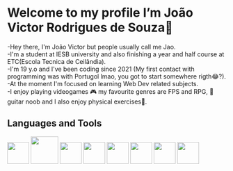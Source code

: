 # Welcome to my profile I’m João Victor Rodrigues de Souza👋

-Hey there, I'm João Victor but people usually call me Jao. <br>
-I'm a student at IESB university and also finishing a year and half course at ETC(Escola Tecnica de Ceilândia). <br>
-I'm 19 y.o and I've been coding since 2021 (My first contact with programming was with Portugol lmao, you got to start somewhere rigth😂?). <br>
-At the moment I'm focused on learning Web Dev related subjects. <br>
-I enjoy playing videogames 🎮 my favourite genres are FPS and RPG, 🎸guitar noob and I also enjoy physical exercises💪. <br>

## Languages and Tools

<div style="inline">
<img width="50px" src="https://cdn.jsdelivr.net/gh/devicons/devicon/icons/html5/html5-original.svg" />
<img width="63px" src="https://cdn.jsdelivr.net/gh/devicons/devicon/icons/css3/css3-original-wordmark.svg" />
<img width="50px" src="https://cdn.jsdelivr.net/gh/devicons/devicon/icons/javascript/javascript-original.svg" />
<img width="50px" src="https://cdn.jsdelivr.net/gh/devicons/devicon/icons/bootstrap/bootstrap-original.svg" />
<img width="50px" src="https://cdn.jsdelivr.net/gh/devicons/devicon/icons/php/php-original.svg" />
<img width="50px" src="https://cdn.jsdelivr.net/gh/devicons/devicon/icons/python/python-original.svg" />
<img width="50px" src="https://cdn.jsdelivr.net/gh/devicons/devicon/icons/mysql/mysql-original.svg" />
<img width="50px" src="https://cdn.jsdelivr.net/gh/devicons/devicon/icons/git/git-original.svg" />

<!---
JoaoVictorRS/JoaoVictorRS is a ✨ special ✨ repository because its `README.md` (this file) appears on your GitHub profile.
You can click the Preview link to take a look at your changes.
--->
